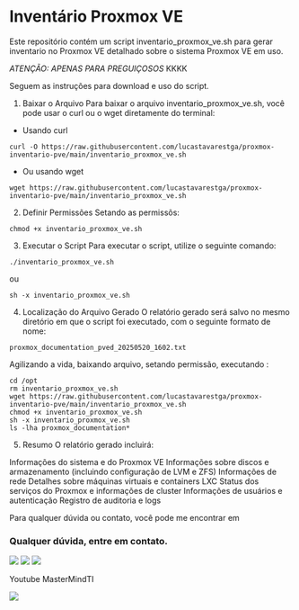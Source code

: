 # Inventário Proxmox VE
Este repositório contém um script inventario_proxmox_ve.sh para gerar inventario no Proxmox VE detalhado sobre o sistema Proxmox VE em uso. 

*ATENÇÃO: APENAS PARA PREGUIÇOSOS* KKKK

Seguem as instruções para download e uso do script.

1. Baixar o Arquivo
Para baixar o arquivo inventario_proxmox_ve.sh, você pode usar o curl ou o wget diretamente do terminal:

- Usando curl
```
curl -O https://raw.githubusercontent.com/lucastavarestga/proxmox-inventario-pve/main/inventario_proxmox_ve.sh
```

- Ou usando wget
```
wget https://raw.githubusercontent.com/lucastavarestga/proxmox-inventario-pve/main/inventario_proxmox_ve.sh
```

2. Definir Permissões
Setando as permissõs:

```
chmod +x inventario_proxmox_ve.sh
```

3. Executar o Script
Para executar o script, utilize o seguinte comando:

```
./inventario_proxmox_ve.sh
```

ou 

```
sh -x inventario_proxmox_ve.sh
```

4. Localização do Arquivo Gerado
O relatório gerado será salvo no mesmo diretório em que o script foi executado, com o seguinte formato de nome:

```
proxmox_documentation_pved_20250520_1602.txt
```

Agilizando a vida, baixando arquivo, setando permissão, executando :

```
cd /opt
rm inventario_proxmox_ve.sh
wget https://raw.githubusercontent.com/lucastavarestga/proxmox-inventario-pve/main/inventario_proxmox_ve.sh
chmod +x inventario_proxmox_ve.sh
sh -x inventario_proxmox_ve.sh
ls -lha proxmox_documentation*
```

5. Resumo
O relatório gerado incluirá:

Informações do sistema e do Proxmox VE
Informações sobre discos e armazenamento (incluindo configuração de LVM e ZFS)
Informações de rede
Detalhes sobre máquinas virtuais e containers LXC
Status dos serviços do Proxmox e informações de cluster
Informações de usuários e autenticação
Registro de auditoria e logs

Para qualquer dúvida ou contato, você pode me encontrar em 

### Qualquer dúvida, entre em contato.

<a href="mailto:lucastavarestga@gmail.com"><img src="https://img.shields.io/badge/Gmail-D14836?style=for-the-badge&logo=gmail&logoColor=white" target="_blank"></a>
<a href="https://www.linkedin.com/in/lucastavarestga" target="_blank"><img src="https://img.shields.io/badge/-LinkedIn-0077B5?style=for-the-badge&logo=linkedin&logoColor=white" target="_blank"></a>
<a href="https://youtube.com/@lucastavaressoares" target="_blank"><img src="https://img.shields.io/badge/YouTube-FF0000?style=for-the-badge&logo=youtube&logoColor=white" target="_blank"></a>

Youtube MasterMindTI

<a href="https://www.youtube.com/@mastermindti" target="_blank"><img src="https://img.shields.io/badge/YouTube-FF0000?style=for-the-badge&logo=youtube&logoColor=white" target="_blank"></a>
